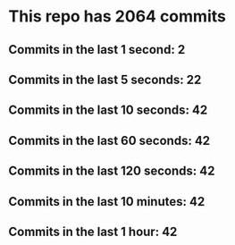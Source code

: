 # This repo has 2064 commits

## Commits in the last 1 second: 2
## Commits in the last 5 seconds: 22
## Commits in the last 10 seconds: 42
## Commits in the last 60 seconds: 42
## Commits in the last 120 seconds: 42
## Commits in the last 10 minutes: 42
## Commits in the last 1 hour: 42
